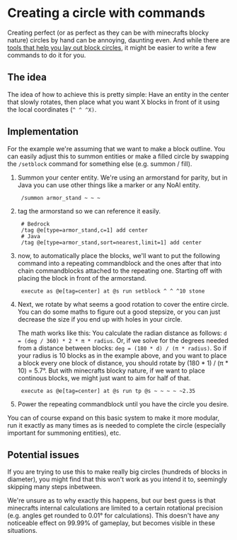 # Creating a circle with commands

Creating perfect (or as perfect as they can be with minecrafts blocky nature) circles by hand can be annoying, daunting even. And while there are [tools that help you lay out block circles](https://minecraftcirclegenerator.co/), it might be easier to write a few commands to do it for you.

## The idea

The idea of how to achieve this is pretty simple: Have an entity in the center that slowly rotates, then place what you want X blocks in front of it using the local coordinates (`^ ^ ^X)`.

## Implementation

For the example we're assuming that we want to make a block outline. You can easily adjust this to summon entities or make a filled circle by swapping the `/setblock` command for something else (e.g. summon / fill).

1. Summon your center entity. We're using an armorstand for parity, but in Java you can use other things like a marker or any NoAI entity.

        /summon armor_stand ~ ~ ~

2. tag the armorstand so we can reference it easily.

        # Bedrock
        /tag @e[type=armor_stand,c=1] add center
        # Java
        /tag @e[type=armor_stand,sort=nearest,limit=1] add center

3. now, to automatically place the blocks, we'll want to put the following command into a repeating commandblock and the ones after that into chain commandblocks attached to the repeating one. Starting off with placing the block in front of the armorstand.

        execute as @e[tag=center] at @s run setblock ^ ^ ^10 stone

4. Next, we rotate by what seems a good rotation to cover the entire circle. You can do some maths to figure out a good stepsize, or you can just decrease the size if you end up with holes in your circle.

    The math works like this: You calculate the radian distance as follows: `d = (deg / 360) * 2 * π * radius`. Or, if we solve for the degrees needed from a distance between blocks: `deg = (180 * d) / (π * radius)`. So if your radius is 10 blocks as in the example above, and you want to place a block every one block of distance, you should rotate by (180 * 1) / (π * 10) = 5.7°. But with minecrafts blocky nature, if we want to place continous blocks, we might just want to aim for half of that.  

        execute as @e[tag=center] at @s run tp @s ~ ~ ~ ~ ~2.35

5. Power the repeating commandblock until you have the circle you desire.

You can of course expand on this basic system to make it more modular, run it exactly as many times as is needed to complete the circle (especially important for summoning entities), etc. 

## Potential issues

If you are trying to use this to make really big circles (hundreds of blocks in diameter), you might find that this won't work as you intend it to, seemingly skipping many steps inbetween.  

We're unsure as to why exactly this happens, but our best guess is that minecrafts internal calculations are limited to a certain rotational precision (e.g. angles get rounded to 0.01° for calculations). This doesn't have any noticeable effect on 99.99% of gameplay, but becomes visible in these situations.